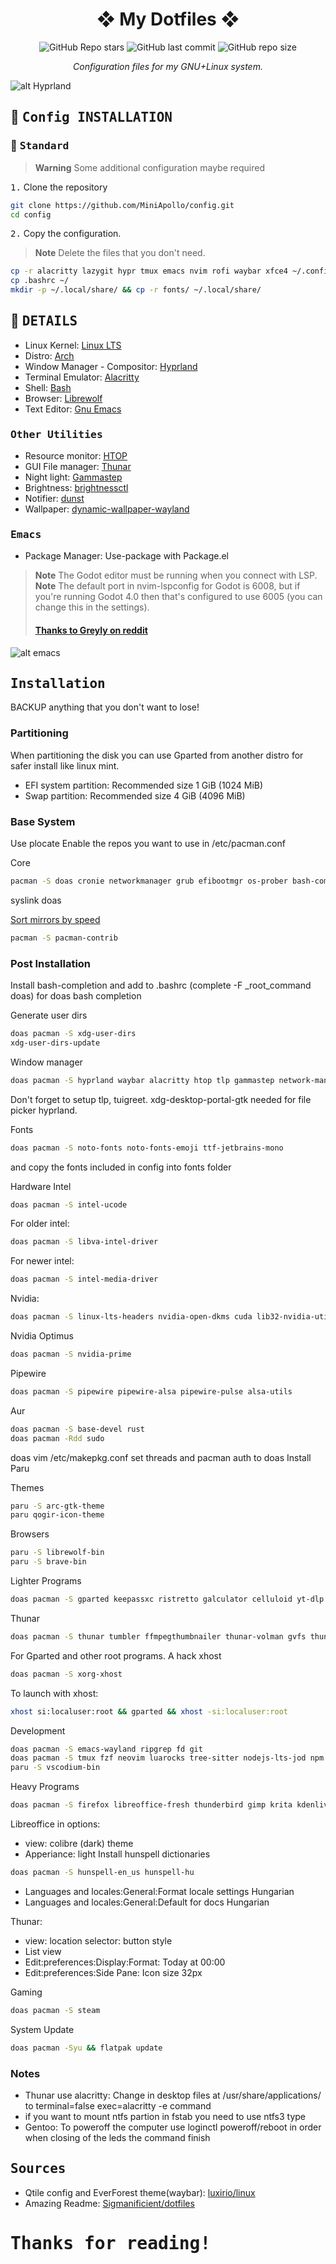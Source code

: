 <div align="center">

# ❖ My Dotfiles ❖

![GitHub Repo stars](https://img.shields.io/github/stars/MiniApollo/config?style=for-the-badge&labelColor=1B2330&color=807EDD) ![GitHub last commit](https://img.shields.io/github/last-commit/MiniApollo/config?style=for-the-badge&labelColor=1B2330&color=807EDD) ![GitHub repo size](https://img.shields.io/github/repo-size/MiniApollo/config?style=for-the-badge&labelColor=1B2330&color=807EDD)

*Configuration files for my GNU+Linux system.*

</div>

![alt Hyprland](https://github.com/MiniApollo/config/blob/main/images/windowManager/4_hyprland.png)

## :wrench: <samp>Config INSTALLATION</samp>

### :paperclip: <samp>Standard</samp>

> **Warning**
> Some additional configuration maybe required

<kbd>1.</kbd> Clone the repository

```bash
git clone https://github.com/MiniApollo/config.git
cd config
```
<kbd>2.</kbd> Copy the configuration.
> **Note**
> Delete the files that you don't need.
```bash
cp -r alacritty lazygit hypr tmux emacs nvim rofi waybar xfce4 ~/.config/
cp .bashrc ~/
mkdir -p ~/.local/share/ && cp -r fonts/ ~/.local/share/
```

## :bookmark_tabs: <samp>DETAILS</samp>

- Linux Kernel: [Linux LTS](https://www.kernel.org)
- Distro: [Arch](https://archlinux.org/)
- Window Manager - Compositor: [Hyprland](https://hyprland.org/)
- Terminal Emulator: [Alacritty](https://github.com/alacritty/alacritty)
- Shell: [Bash](https://www.gnu.org/software/bash)
- Browser: [Librewolf](https://librewolf.net)
- Text Editor: [Gnu Emacs](https://www.gnu.org/software/emacs/)

### <samp>Other Utilities</samp>

- Resource monitor: [HTOP](https://htop.dev)
- GUI File manager: [Thunar](https://docs.xfce.org/xfce/thunar/start)
- Night light: [Gammastep](https://wiki.archlinux.org/title/backlight#Wayland)
- Brightness: [brightnessctl](https://wiki.archlinux.org/title/backlight#Backlight_utilities)
- Notifier: [dunst](https://dunst-project.org)
- Wallpaper: [dynamic-wallpaper-wayland](https://github.com/MiniApollo/dynamic-wallpaper-wayland)

### <samp>Emacs</samp>

- Package Manager: Use-package with Package.el

> **Note**
> The Godot editor must be running when you connect with LSP.
> **Note**
> The default port in nvim-lspconfig for Godot is 6008, but if you're running Godot 4.0 then that's configured to use 6005 (you can change this in the  settings).<br>
> #### [Thanks to Greyly on reddit](https://www.reddit.com/r/godot/comments/sexkij/state_of_neovim_support_in_2022)

![alt emacs](https://github.com/MiniApollo/config/blob/main/images/editor/3_Emacs.png)

## <samp>Installation</samp>
BACKUP anything that you don't want to lose!

### Partitioning 
When partitioning the disk you can use Gparted from another distro for safer install like linux mint.
- EFI system partition: Recommended size 1 GiB (1024 MiB)
- Swap partition: Recommended size 4 GiB (4096 MiB)

### Base System
Use plocate
Enable the repos you want to use in /etc/pacman.conf

Core
```bash
pacman -S doas cronie networkmanager grub efibootmgr os-prober bash-completion
```
syslink doas

[Sort mirrors by speed](https://wiki.archlinux.org/title/Mirrors#List_by_speed)
```bash
pacman -S pacman-contrib
```

### Post Installation
Install bash-completion and add to .bashrc (complete -F _root_command doas) for doas bash completion

Generate user dirs
```bash
doas pacman -S xdg-user-dirs
xdg-user-dirs-update
```

Window manager
```bash
doas pacman -S hyprland waybar alacritty htop tlp gammastep network-manager-applet rofi-wayland hypridle hyprlock hyprpicker swaybg wl-clipboard foot slurp grim playerctl brightnessctl xdg-desktop-portal-hyprland xdg-desktop-portal-gtk dunst greetd-tuigreet nwg-look hyprpolkitagent fastfetch
```
Don't forget to setup tlp, tuigreet. xdg-desktop-portal-gtk needed for file picker hyprland.

Fonts
```bash
doas pacman -S noto-fonts noto-fonts-emoji ttf-jetbrains-mono
```
and copy the fonts included in config into fonts folder

Hardware
Intel
```bash
doas pacman -S intel-ucode
```
For older intel:

```bash
doas pacman -S libva-intel-driver
```
For newer intel: 
```bash
doas pacman -S intel-media-driver
```
Nvidia:
```bash
doas pacman -S linux-lts-headers nvidia-open-dkms cuda lib32-nvidia-utils
```
Nvidia Optimus 
```bash
doas pacman -S nvidia-prime
```
Pipewire
```bash
doas pacman -S pipewire pipewire-alsa pipewire-pulse alsa-utils
```

Aur
```bash
doas pacman -S base-devel rust
doas pacman -Rdd sudo
```
doas vim /etc/makepkg.conf
set threads and pacman auth to doas
Install Paru

Themes
```bash
paru -S arc-gtk-theme
paru qogir-icon-theme
```

Browsers
```bash
paru -S librewolf-bin
paru -S brave-bin
```

Lighter Programs
```bash
doas pacman -S gparted keepassxc ristretto galculator celluloid yt-dlp cmus vlc audacity
```
Thunar
```bash
doas pacman -S thunar tumbler ffmpegthumbnailer thunar-volman gvfs thunar-archive-plugin
```
For Gparted and other root programs. A hack xhost
```bash
doas pacman -S xorg-xhost
```
To launch with xhost: 
```bash
xhost si:localuser:root && gparted && xhost -si:localuser:root
```

Development
```bash
doas pacman -S emacs-wayland ripgrep fd git
doas pacman -S tmux fzf neovim luarocks tree-sitter nodejs-lts-jod npm
paru -S vscodium-bin
```

Heavy Programs
```bash
doas pacman -S firefox libreoffice-fresh thunderbird gimp krita kdenlive blender
```
Libreoffice in options: 
- view: colibre (dark) theme
- Apperiance: light
Install hunspell dictionaries
```bash
doas pacman -S hunspell-en_us hunspell-hu
```
- Languages and locales:General:Format locale settings Hungarian
- Languages and locales:General:Default for docs Hungarian

Thunar:
- view: location selector: button style
- List view
- Edit:preferences:Display:Format: Today at 00:00
- Edit:preferences:Side Pane: Icon size 32px

Gaming 
```bash
doas pacman -S steam
```

System Update
```bash
doas pacman -Syu && flatpak update
```
### Notes
- Thunar use alacritty: Change in desktop files at /usr/share/applications/ to terminal=false exec=alacritty -e command
- if you want to mount ntfs partion in fstab you need to use ntfs3 type
- Gentoo: To poweroff the computer use loginctl poweroff/reboot in order when closing of the leds the command finish

## <samp>Sources</samp>

- Qtile config and EverForest theme(waybar): [luxirio/linux](https://github.com/luxirio/linux/tree/master/arco_dotfiles)
- Amazing Readme: [Sigmanificient/dotfiles](https://github.com/Sigmanificient/dotfiles)

# <samp>Thanks for reading!</samp>
